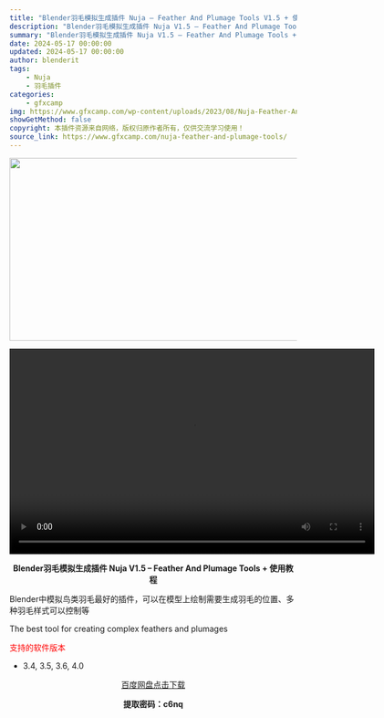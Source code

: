 ```yaml
---
title: "Blender羽毛模拟生成插件 Nuja – Feather And Plumage Tools V1.5 + 使用教程"
description: "Blender羽毛模拟生成插件 Nuja V1.5 – Feather And Plumage Tools + 使用教程 Blender中模拟鸟类羽毛最好的插件，可以在模型上绘制需要生成羽..."
summary: "Blender羽毛模拟生成插件 Nuja V1.5 – Feather And Plumage Tools + 使用教程 Blender中模拟鸟类羽毛最好的插件，可以在模型上绘制需要生成羽..."
date: 2024-05-17 00:00:00
updated: 2024-05-17 00:00:00
author: blenderit
tags: 
    - Nuja
    - 羽毛插件
categories:
    - gfxcamp
img: https://www.gfxcamp.com/wp-content/uploads/2023/08/Nuja-Feather-And-Plumage-Tools.jpg
showGetMethod: false
copyright: 本插件资源来自网络，版权归原作者所有，仅供交流学习使用！
source_link: https://www.gfxcamp.com/nuja-feather-and-plumage-tools/
---
```

<div><p><img decoding="async" class="aligncenter size-full wp-image-114070" src="https://www.gfxcamp.com/wp-content/uploads/2023/08/Nuja-Feather-And-Plumage-Tools.jpg" data-src="https://www.gfxcamp.com/wp-content/uploads/2023/08/Nuja-Feather-And-Plumage-Tools.jpg" alt="" width="640" height="320" data-srcset="https://www.gfxcamp.com/wp-content/uploads/2023/08/Nuja-Feather-And-Plumage-Tools.jpg 640w, https://www.gfxcamp.com/wp-content/uploads/2023/08/Nuja-Feather-And-Plumage-Tools-150x75.jpg 150w" data-sizes="(max-width: 640px) 100vw, 640px"><br>
</p><center><div style="width: 640px;" class="wp-video"><!--[if lt IE 9]><script>document.createElement('video');</script><![endif]-->
<video class="wp-video-shortcode" id="video-114108-1" width="640" height="360" preload="true" controls="controls"><source type="video/mp4" src="http://cloud.video.taobao.com/play/u/null/p/1/e/6/t/1/421013528037.mp4?_=1"></source><a href="http://cloud.video.taobao.com/play/u/null/p/1/e/6/t/1/421013528037.mp4">http://cloud.video.taobao.com/play/u/null/p/1/e/6/t/1/421013528037.mp4</a></video></div></center><p style="text-align: center;"><strong>Blender羽毛模拟生成插件 Nuja V1.5 – Feather And Plumage Tools + 使用教程</strong></p><p>Blender中模拟鸟类羽毛最好的插件，可以在模型上绘制需要生成羽毛的位置、多种羽毛样式可以控制等</p><p>The best tool for creating complex feathers and plumages</p><p><span style="color: #ff0000;">支持的软件版本</span></p><ul>
<li>3.4, 3.5, 3.6, 4.0</li>
</ul><p style="text-align: center;"><a class="maxbutton-3 maxbutton maxbutton-baidu" target="_blank" rel="noopener" href="https://pan.baidu.com/s/1y28ypX0o34beyeZ9Si8CvQ?pwd=c6nq"><span class="mb-text">百度网盘点击下载</span></a></p><p style="text-align: center;"><strong>提取密码：c6nq</strong></p></div>